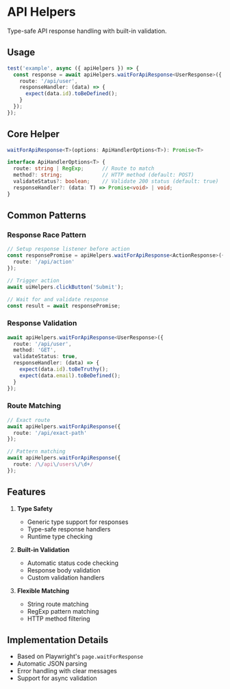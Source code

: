 # API Helpers

Type-safe API response handling with built-in validation.

## Usage

```typescript
test('example', async ({ apiHelpers }) => {
  const response = await apiHelpers.waitForApiResponse<UserResponse>({
    route: '/api/user',
    responseHandler: (data) => {
      expect(data.id).toBeDefined();
    }
  });
});
```

## Core Helper

```typescript
waitForApiResponse<T>(options: ApiHandlerOptions<T>): Promise<T>

interface ApiHandlerOptions<T> {
  route: string | RegExp;      // Route to match
  method?: string;             // HTTP method (default: POST)
  validateStatus?: boolean;    // Validate 200 status (default: true)
  responseHandler?: (data: T) => Promise<void> | void;
}
```

## Common Patterns

### Response Race Pattern

```typescript
// Setup response listener before action
const responsePromise = apiHelpers.waitForApiResponse<ActionResponse>({
  route: '/api/action'
});

// Trigger action
await uiHelpers.clickButton('Submit');

// Wait for and validate response
const result = await responsePromise;
```

### Response Validation

```typescript
await apiHelpers.waitForApiResponse<UserResponse>({
  route: '/api/user',
  method: 'GET',
  validateStatus: true,
  responseHandler: (data) => {
    expect(data.id).toBeTruthy();
    expect(data.email).toBeDefined();
  }
});
```

### Route Matching

```typescript
// Exact route
await apiHelpers.waitForApiResponse({ 
  route: '/api/exact-path' 
});

// Pattern matching
await apiHelpers.waitForApiResponse({ 
  route: /\/api\/users\/\d+/ 
});
```

## Features

1. **Type Safety**
   - Generic type support for responses
   - Type-safe response handlers
   - Runtime type checking

2. **Built-in Validation**
   - Automatic status code checking
   - Response body validation
   - Custom validation handlers

3. **Flexible Matching**
   - String route matching
   - RegExp pattern matching
   - HTTP method filtering

## Implementation Details

- Based on Playwright's `page.waitForResponse`
- Automatic JSON parsing
- Error handling with clear messages
- Support for async validation
